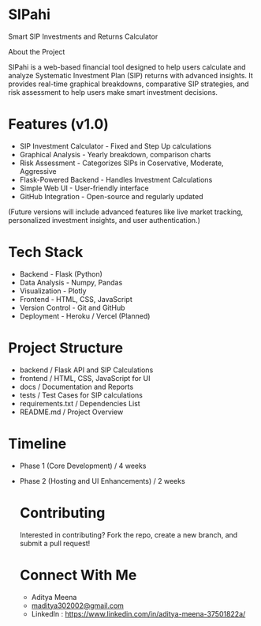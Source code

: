 # SIPahi
Smart SIP Investments and Returns Calculator

About the Project

SIPahi is a web-based financial tool designed to help users calculate and analyze Systematic Investment Plan (SIP) returns with advanced insights. It provides real-time graphical breakdowns, comparative SIP strategies, and risk assessment to help users make smart investment decisions. 

# Features (v1.0)

- SIP Investment Calculator - Fixed and Step Up calculations
- Graphical Analysis - Yearly breakdown, comparison charts
- Risk Assessment - Categorizes SIPs in Coservative, Moderate, Aggressive
- Flask-Powered Backend - Handles Investment Calculations
- Simple Web UI - User-friendly interface
- GitHub Integration - Open-source and regularly updated

(Future versions will include advanced features like live market tracking, personalized investment insights, and user authentication.)

# Tech Stack 

- Backend - Flask (Python)
- Data Analysis - Numpy, Pandas
- Visualization - Plotly
- Frontend - HTML, CSS, JavaScript
- Version Control - Git and GitHub
- Deployment - Heroku / Vercel (Planned)

# Project Structure

- backend / Flask API and SIP Calculations
- frontend / HTML, CSS, JavaScript for UI
- docs / Documentation and Reports
- tests / Test Cases for SIP calculations
- requirements.txt / Dependencies List
- README.md / Project Overview

# Timeline 

- Phase 1 (Core Development) / 4 weeks
- Phase 2 (Hosting and UI Enhancements) / 2 weeks

  # Contributing

  Interested in contributing? Fork the repo, create a new branch, and submit a pull request!

  # Connect With Me

  - Aditya Meena
  - maditya302002@gmail.com
  - LinkedIn : https://www.linkedin.com/in/aditya-meena-37501822a/
  
